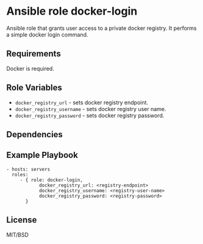 Ansible role docker-login
=========
Ansible role that grants user access to a private docker registry.
It performs a simple docker login command.

Requirements
------------
Docker is required.

Role Variables
--------------
- `docker_registry_url` - sets docker registry endpoint.
- `docker_registry_username` - sets docker registry user name.
- `docker_registry_password` - sets docker registry password.

Dependencies
------------

Example Playbook
----------------
    - hosts: servers
      roles:
         - { role: docker-login,
                docker_registry_url: <registry-endpoint>
                docker_registry_username: <registry-user-name>
                docker_registry_password: <registry-password>
           }

License
-------
MIT/BSD
